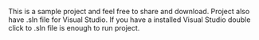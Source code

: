This is a sample project and feel free to share and download.
Project also have .sln file for Visual Studio.
If you have a installed Visual Studio double click to .sln file is enough to run project.